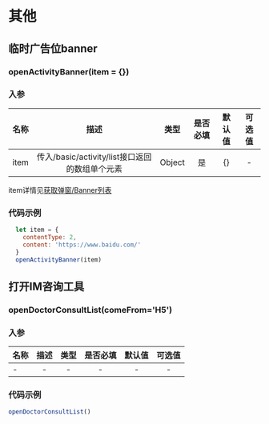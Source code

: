 # 其他

## 临时广告位banner

### openActivityBanner(item = {})
### 入参

| 名称     |                描述                |   类型   | 是否必填 | 默认值 | 可选值 |
| --------| :--------------------------------: | :------: | :------: | :----: | :------: |
| item     |     传入/basic/activity/list接口返回的数组单个元素     |  Object  |    是    |   {}    |    -   |

item详情见[获取弹窗/Banner列表](http://192.168.1.185:8090/pages/viewpage.action?pageId=34079398)
### 代码示例

```js
  let item = {
    contentType: 2,
    content: 'https://www.baidu.com/'
  }
  openActivityBanner(item)
``` 

## 打开IM咨询工具

### openDoctorConsultList(comeFrom='H5')
### 入参

| 名称     |                描述                |   类型   | 是否必填 | 默认值 | 可选值 |
| --------| :--------------------------------: | :------: | :------: | :----: | :------: |
| -     |     -                  |  -  |    -    |   -    |    -   |

### 代码示例

```js
openDoctorConsultList()
``` 